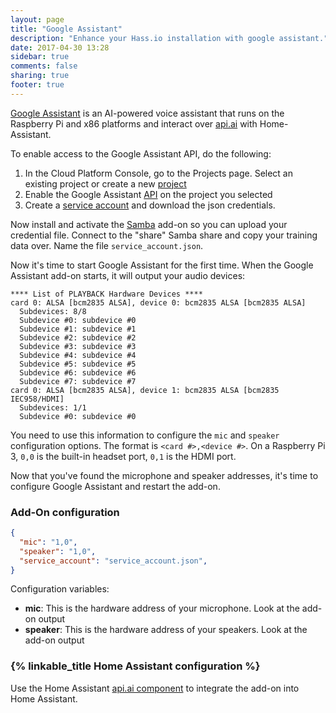 ```yaml
---
layout: page
title: "Google Assistant"
description: "Enhance your Hass.io installation with google assistant."
date: 2017-04-30 13:28
sidebar: true
comments: false
sharing: true
footer: true
---
```


[Google Assistant][GoogleAssistant] is an AI-powered voice assistant that runs on the Raspberry Pi and x86 platforms and interact over [api.ai] with Home-Assistant.

To enable access to the Google Assistant API, do the following:
1) In the Cloud Platform Console, go to the Projects page. Select an existing project or create a new [project]
2) Enable the Google Assistant [API] on the project you selected
3) Create a [service account][serviceaccount] and download the json credentials. 

Now install and activate the [Samba] add-on so you can upload your credential file. Connect to the "share" Samba share and copy your training data over. Name the file `service_account.json`.

Now it's time to start Google Assistant for the first time. When the Google Assistant add-on starts, it will output your audio devices:

```plain
**** List of PLAYBACK Hardware Devices ****
card 0: ALSA [bcm2835 ALSA], device 0: bcm2835 ALSA [bcm2835 ALSA]
  Subdevices: 8/8
  Subdevice #0: subdevice #0
  Subdevice #1: subdevice #1
  Subdevice #2: subdevice #2
  Subdevice #3: subdevice #3
  Subdevice #4: subdevice #4
  Subdevice #5: subdevice #5
  Subdevice #6: subdevice #6
  Subdevice #7: subdevice #7
card 0: ALSA [bcm2835 ALSA], device 1: bcm2835 ALSA [bcm2835 IEC958/HDMI]
  Subdevices: 1/1
  Subdevice #0: subdevice #0
```

You need to use this information to configure the `mic` and `speaker` configuration options. The format is `<card #>,<device #>`. On a Raspberry Pi 3, `0,0` is the built-in headset port, `0,1` is the HDMI port.

Now that you've found the microphone and speaker addresses, it's time to configure Google Assistant and restart the add-on.

### Add-On configuration

```json
{
  "mic": "1,0",
  "speaker": "1,0",
  "service_account": "service_account.json",
}
```

Configuration variables:

- **mic**: This is the hardware address of your microphone. Look at the add-on output 
- **speaker**: This is the hardware address of your speakers. Look at the add-on output

### {% linkable_title Home Assistant configuration %}

Use the Home Assistant [api.ai component][comp] to integrate the add-on into Home Assistant.


[GoogleAssistant]: https://assistant.google.com/
[api.ai]: https://api.ai/
[Samba]: /addons/samba/
[comp]: /components/apiai/
[project]: https://console.cloud.google.com/project
[API]: https://console.developers.google.com/apis/api/embeddedassistant.googleapis.com/overview
[serviceaccount]: https://console.developers.google.com/apis/credentials/serviceaccountkey
